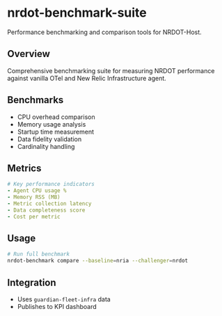 # nrdot-benchmark-suite

Performance benchmarking and comparison tools for NRDOT-Host.

## Overview
Comprehensive benchmarking suite for measuring NRDOT performance against vanilla OTel and New Relic Infrastructure agent.

## Benchmarks
- CPU overhead comparison
- Memory usage analysis
- Startup time measurement
- Data fidelity validation
- Cardinality handling

## Metrics
```yaml
# Key performance indicators
- Agent CPU usage %
- Memory RSS (MB)
- Metric collection latency
- Data completeness score
- Cost per metric
```

## Usage
```bash
# Run full benchmark
nrdot-benchmark compare --baseline=nria --challenger=nrdot
```

## Integration
- Uses `guardian-fleet-infra` data
- Publishes to KPI dashboard

